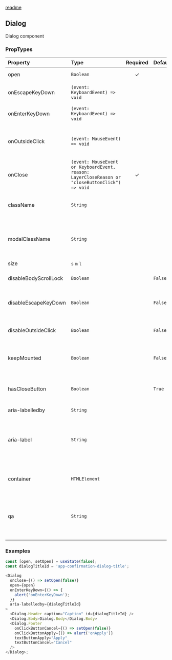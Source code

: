 [readme](#readme)

## Dialog

Dialog component

### PropTypes

| Property              | Type                                                                                           | Required | Default | Description                                                                         |
| :-------------------- | :--------------------------------------------------------------------------------------------- | :------: | :------ | :---------------------------------------------------------------------------------- |
| open                  | `Boolean`                                                                                      |    ✓     |         | Current dialog state                                                                |
| onEscapeKeyDown       | `(event: KeyboardEvent) => void`                                                               |          |         | Escape key down event handler                                                       |
| onEnterKeyDown        | `(event: KeyboardEvent) => void`                                                               |          |         | Enter key down event handler                                                        |
| onOutsideClick        | `(event: MouseEvent) => void`                                                                  |          |         | Event handler on outside dialog mouse click                                         |
| onClose               | `(event: MouseEvent or KeyboardEvent, reason: LayerCloseReason or "closeButtonClick") => void` |    ✓     |         | On dialog close handler                                                             |
| className             | `String`                                                                                       |          |         | ClassName of dialog content wrapper                                                 |
| modalClassName        | `String`                                                                                       |          |         | ClassName of modal box, in which dialog is disposed                                 |
| size                  | `s` `m` `l`                                                                                    |          |         | Dialog size                                                                         |
| disableBodyScrollLock | `Boolean`                                                                                      |          | `False` | Should body scroll be locked                                                        |
| disableEscapeKeyDown  | `Boolean`                                                                                      |          | `False` | Should escape key down be disabled                                                  |
| disableOutsideClick   | `Boolean`                                                                                      |          | `False` | Should outside click be disabled                                                    |
| keepMounted           | `Boolean`                                                                                      |          | `False` | Should dialog be kept mounted                                                       |
| hasCloseButton        | `Boolean`                                                                                      |          | `True`  | Cross icon in top right corner of dialog presence                                   |
| aria-labelledby       | `String`                                                                                       |          |         | Id of <Dialog/> caption. Use `id` props of `<Dialog.Header/>` to set id for caption |
| aria-label            | `String`                                                                                       |          |         | Dialog label for a11y. Prefer `aria-labelledby` if caption is visible to user       |
| container             | `HTMLElement`                                                                                  |          |         | Container element for the dialog box                                                |
| qa                    | `String`                                                                                       |          |         | Data-qa attribute value of modal box, in which dialog is disposed                   |

### Examples

```js
const [open, setOpen] = useState(false);
const dialogTitleId = 'app-confirmation-dialog-title';

<Dialog
  onClose={() => setOpen(false)}
  open={open}
  onEnterKeyDown={() => {
    alert('onEnterKeyDown');
  }}
  aria-labelledby={dialogTitleId}
>
  <Dialog.Header caption="Caption" id={dialogTitleId} />
  <Dialog.Body>Dialog.Body</Dialog.Body>
  <Dialog.Footer
    onClickButtonCancel={() => setOpen(false)}
    onClickButtonApply={() => alert('onApply')}
    textButtonApply="Apply"
    textButtonCancel="Cancel"
  />
</Dialog>;
```
